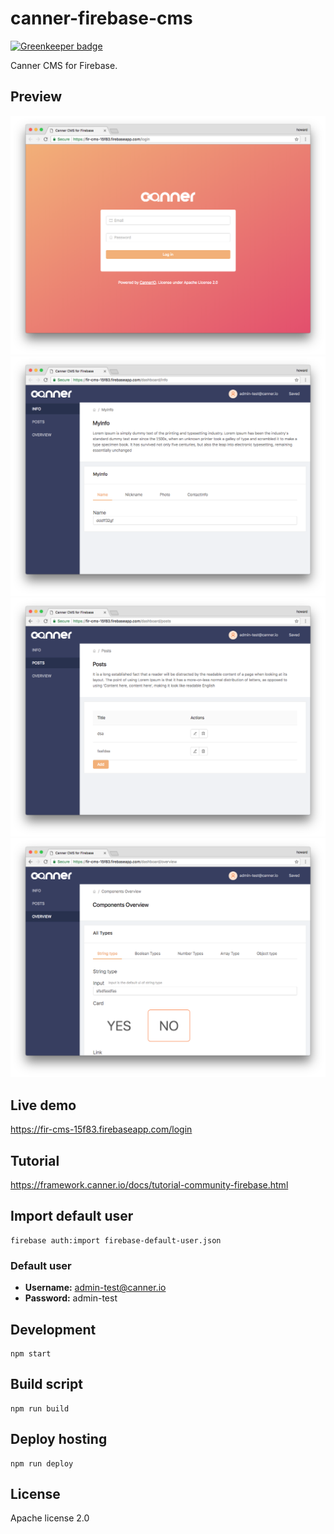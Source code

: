 # canner-firebase-cms

[![Greenkeeper badge](https://badges.greenkeeper.io/Canner/canner-firebase-cms.svg?token=7a3a99e0644ce523bd0f6cda0e32e1582ae689d237c08e418ce19c1b0911d609&ts=1524501535243)](https://greenkeeper.io/)

Canner CMS for Firebase.

## Preview

![preview](./preview/1.png)
![preview](./preview/2.png)
![preview](./preview/3.png)
![preview](./preview/4.png)

## Live demo

https://fir-cms-15f83.firebaseapp.com/login

## Tutorial

https://framework.canner.io/docs/tutorial-community-firebase.html

## Import default user

```
firebase auth:import firebase-default-user.json
```

### Default user

- **Username:** admin-test@canner.io
- **Password:** admin-test

## Development

```
npm start
```

## Build script

```
npm run build
```

## Deploy hosting

```
npm run deploy
```

## License

Apache license 2.0